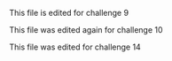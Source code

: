 This file is edited for challenge 9

This file was edited again for challenge 10

This file was edited for challenge 14